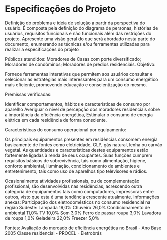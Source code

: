 # Especificações do Projeto

Definição do problema e ideia de solução a partir da perspectiva do usuário. É composta pela definição do diagrama de personas, histórias de usuários, requisitos funcionais e não funcionais além das restrições do projeto.
Apresente uma visão geral do que será abordado nesta parte do documento, enumerando as técnicas e/ou ferramentas utilizadas para realizar a especificações do projeto
 
Públicos atendidos:
Moradores de Casas com porte diversificado;
Moradores de condôminos;
Moradores de prédios residenciais.
Objetivo:
 
Fornece ferramentas interativas que permitem aos usuários consultar e selecionar as estratégias mais interessantes para um consumo energético mais eficiente, promovendo educação e conscientização do mesmo.
 
Premissas verificadas:
 
Identificar comportamentos, hábitos e características de consumo por aparelho
Averiguar o nível de percepção dos moradores residenciais sobre a importância da eficiência energética,
Estimular o consumo de energia elétrica em cada residência de forma consciente.
 
 Características do consumo operacional por equipamento:
 
Os principais equipamentos presentes em residências consomem energia
basicamente de fontes como eletricidade, GLP, gás natural, lenha ou carvão vegetal. As quantidades e características destes equipamentos estão fortemente ligadas à renda de seus ocupantes.
Suas funções cumprem requisitos básicos de sobrevivência, tais como alimentação,
higiene, conforto ambiental, iluminação, condicionamento de ambientes e
entretenimento, tais como uso de aparelhos tipo televisores e rádios.
 
Ocasionalmente atividades profissionais, ou de complementação profissional, são
desenvolvidas nas residências, acrescendo outra categoria de equipamentos tais como computadores, impressoras entre outros, visto que esta é uma tendência crescente atualmente.
Informações anexas:
Participação dos eletrodomésticos no consumo residencial na região Sudeste:
Lampada 19,0%
Chuveiro 26,0%
Condicionamento de ambiental 11,0%
TV 10,0%
Som 3,0%
Ferro de passar roupa 3,0%
Lavadora de roupa 1,0%
Geladeira 22,0%
Freezer 5,0%
 
Fontes: Avaliação do mercado de eficiência energética no Brasil - Ano Base 2005 Classe residencial - PROCEL - Eletrobrás 
